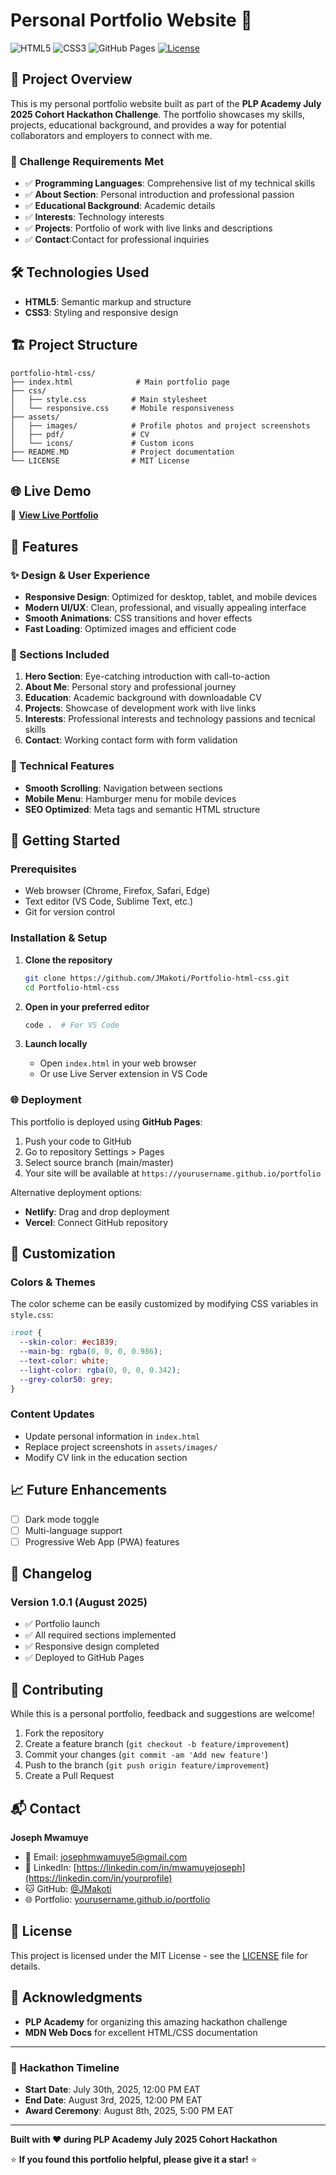 # Personal Portfolio Website 🚀

![HTML5](https://img.shields.io/badge/html5-%23E34F26.svg?style=for-the-badge&logo=html5&logoColor=white)
![CSS3](https://img.shields.io/badge/css3-%231572B6.svg?style=for-the-badge&logo=css3&logoColor=white)
![GitHub Pages](https://img.shields.io/badge/github%20pages-121013?style=for-the-badge&logo=github&logoColor=white)
[![License](https://img.shields.io/badge/license-MIT-blue.svg?style=flat-square)](LICENSE)

## 🌟 Project Overview

This is my personal portfolio website built as part of the **PLP Academy July 2025 Cohort Hackathon Challenge**. The portfolio showcases my skills, projects, educational background, and provides a way for potential collaborators and employers to connect with me.

### 🎯 Challenge Requirements Met

- ✅ **Programming Languages**: Comprehensive list of my technical skills
- ✅ **About Section**: Personal introduction and professional passion
- ✅ **Educational Background**: Academic details
- ✅ **Interests**: Technology interests
- ✅ **Projects**: Portfolio of work with live links and descriptions
- ✅ **Contact**:Contact for professional inquiries

## 🛠️ Technologies Used

- **HTML5**: Semantic markup and structure
- **CSS3**: Styling and responsive design

## 🏗️ Project Structure

```
portfolio-html-css/
├── index.html              # Main portfolio page
├── css/
│   ├── style.css          # Main stylesheet
│   └── responsive.css     # Mobile responsiveness
├── assets/
│   ├── images/            # Profile photos and project screenshots
│   ├── pdf/               # CV 
│   └── icons/             # Custom icons
├── README.MD              # Project documentation
└── LICENSE                # MIT License
```

## 🌐 Live Demo

🔗 **[View Live Portfolio](https://yourusername.github.io/portfolio)**

## 📱 Features

### ✨ Design & User Experience
- **Responsive Design**: Optimized for desktop, tablet, and mobile devices
- **Modern UI/UX**: Clean, professional, and visually appealing interface
- **Smooth Animations**: CSS transitions and hover effects
- **Fast Loading**: Optimized images and efficient code

### 🎯 Sections Included
1. **Hero Section**: Eye-catching introduction with call-to-action
2. **About Me**: Personal story and professional journey
4. **Education**: Academic background with downloadable CV
5. **Projects**: Showcase of development work with live links
6. **Interests**: Professional interests and technology passions and tecnical skills
7. **Contact**: Working contact form with form validation

### 🔧 Technical Features
- **Smooth Scrolling**: Navigation between sections
- **Mobile Menu**: Hamburger menu for mobile devices
- **SEO Optimized**: Meta tags and semantic HTML structure

## 🚀 Getting Started

### Prerequisites
- Web browser (Chrome, Firefox, Safari, Edge)
- Text editor (VS Code, Sublime Text, etc.)
- Git for version control

### Installation & Setup

1. **Clone the repository**
   ```bash
   git clone https://github.com/JMakoti/Portfolio-html-css.git
   cd Portfolio-html-css
   ```

2. **Open in your preferred editor**
   ```bash
   code .  # For VS Code
   ```

3. **Launch locally**
   - Open `index.html` in your web browser
   - Or use Live Server extension in VS Code

### 🌐 Deployment

This portfolio is deployed using **GitHub Pages**:

1. Push your code to GitHub
2. Go to repository Settings > Pages
3. Select source branch (main/master)
4. Your site will be available at `https://yourusername.github.io/portfolio`

Alternative deployment options:
- **Netlify**: Drag and drop deployment
- **Vercel**: Connect GitHub repository

## 🎨 Customization

### Colors & Themes
The color scheme can be easily customized by modifying CSS variables in `style.css`:

```css
:root {
  --skin-color: #ec1839;
  --main-bg: rgba(0, 0, 0, 0.986);
  --text-color: white;
  --light-color: rgba(0, 0, 0, 0.342);
  --grey-color50: grey;
}
```

### Content Updates
- Update personal information in `index.html`
- Replace project screenshots in `assets/images/`
- Modify CV link in the education section

## 📈 Future Enhancements

- [ ] Dark mode toggle
- [ ] Multi-language support
- [ ] Progressive Web App (PWA) features

## 📝 Changelog

### Version 1.0.1 (August 2025)
- ✅ Portfolio launch
- ✅ All required sections implemented
- ✅ Responsive design completed
- ✅ Deployed to GitHub Pages

## 🤝 Contributing

While this is a personal portfolio, feedback and suggestions are welcome!

1. Fork the repository
2. Create a feature branch (`git checkout -b feature/improvement`)
3. Commit your changes (`git commit -am 'Add new feature'`)
4. Push to the branch (`git push origin feature/improvement`)
5. Create a Pull Request

## 📬 Contact

**Joseph Mwamuye**
- 📧 Email: josephmwamuye5@gmail.com
- 💼 LinkedIn: [https://linkedin.com/in/mwamuyejoseph](https://linkedin.com/in/yourprofile)
- 🐱 GitHub: [@JMakoti](https://github.com/JMakoti/)
- 🌐 Portfolio: [yourusername.github.io/portfolio](https://yourusername.github.io/portfolio)

## 📄 License

This project is licensed under the MIT License - see the [LICENSE](LICENSE) file for details.

## 🙏 Acknowledgments

- **PLP Academy** for organizing this amazing hackathon challenge
- **MDN Web Docs** for excellent HTML/CSS documentation

---

### 📅 Hackathon Timeline

- **Start Date**: July 30th, 2025, 12:00 PM EAT
- **End Date**: August 3rd, 2025, 12:00 PM EAT
- **Award Ceremony**: August 8th, 2025, 5:00 PM EAT

---

**Built with ❤️ during PLP Academy July 2025 Cohort Hackathon**

⭐ **If you found this portfolio helpful, please give it a star!** ⭐